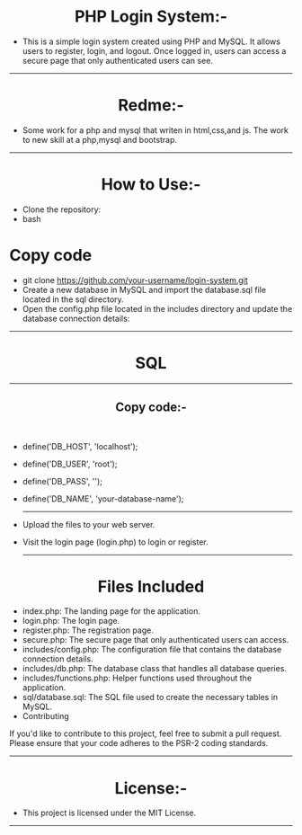 
<h1 align="center" >PHP Login System:-</h1>

- This is a simple login system created using PHP and MySQL. It allows users to register, login, and logout. Once logged in, users can access a secure page that only authenticated users can see.
<hr>
<h1 align="center" >Redme:-</h1>
<p align="center" >
  
  - Some work for a php and mysql that writen in html,css,and js.
The work to new skill at a php,mysql and bootstrap.</p>
<hr>


<h1 align="center" >How to Use:-</h1>

- Clone the repository:<br>
- bash<br>
<h1 align="left" >Copy code</h1>

- git clone https://github.com/your-username/login-system.git
- Create a new database in MySQL and import the database.sql file located in the sql directory.
- Open the config.php file located in the includes directory and update the database connection details:
<hr>
<h1 align="center" >
SQL</h1><hr>
<p align="center">
<h2 align="center" >Copy code:-</h2><br>


- define('DB_HOST', 'localhost');<br>
-  define('DB_USER', 'root');<br>
- define('DB_PASS', '');<br>
- define('DB_NAME', 'your-database-name');
<br><hr></p>
- Upload the files to your web server.

- Visit the login page (login.php) to login or register.
<br><hr>
<h1 align="center" >Files Included</h1>

- index.php: The landing page for the application.<br>
- login.php: The login page.<br>
- register.php: The registration page.<br>
- secure.php: The secure page that only authenticated users can access.<br>
- includes/config.php: The configuration file that contains the database connection details.<br>
- includes/db.php: The database class that handles all database queries.<br>
- includes/functions.php: Helper functions used throughout the application.<br>
- sql/database.sql: The SQL file used to create the necessary tables in MySQL.<br>
- Contributing

If you'd like to contribute to this project, feel free to submit a pull request. Please ensure that your code adheres to the PSR-2 coding standards.
<hr>
<h1 align="center" >License:-</h1>

- This project is licensed under the MIT License.
<hr>
